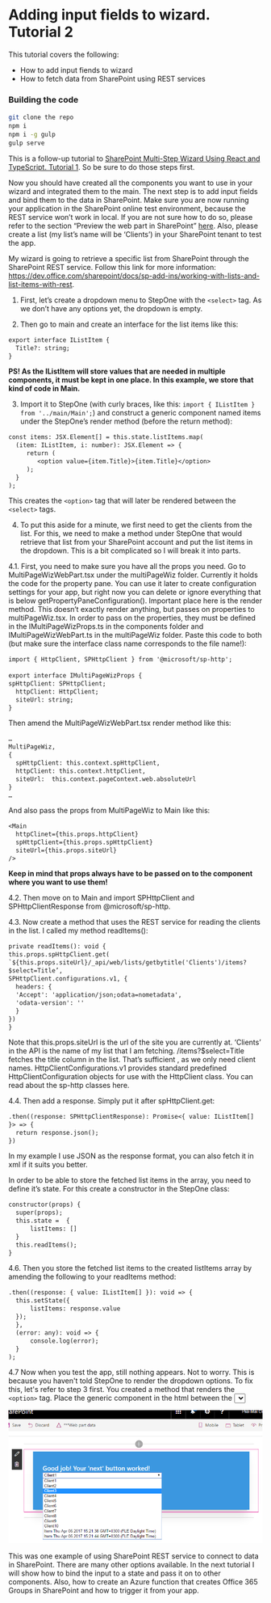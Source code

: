 # Adding input fields to wizard. Tutorial 2

This tutorial covers the following:
- How to add input fiends to wizard
- How to fetch data from SharePoint using REST services

### Building the code

```bash
git clone the repo
npm i
npm i -g gulp
gulp serve
```

This is a follow-up tutorial to [SharePoint Multi-Step Wizard Using React and TypeScript. Tutorial 1](https://github.com/PiiaMiia/Tutorial1-Spfx-MultiStep). So be sure to do those steps first.

Now you should have created all the components you want to use in your wizard and integrated them to the main. The next step is to add input fields and bind them to the data in SharePoint. Make sure you are now running your application in the SharePoint online test environment, because the REST service won’t work in local. If you are not sure how to do so, please refer to the section “Preview the web part in SharePoint” [here](https://dev.office.com/sharepoint/docs/spfx/web-parts/get-started/build-a-hello-world-web-part). Also, please create a list (my list’s name will be ‘Clients’) in your SharePoint tenant to test the app.

My wizard is going to retrieve a specific list from SharePoint through the SharePoint REST service. Follow this link for more information: https://dev.office.com/sharepoint/docs/sp-add-ins/working-with-lists-and-list-items-with-rest.

1.	First, let’s create a dropdown menu to StepOne with the ```<select>``` tag. As we don’t have any options yet, the dropdown is empty.

2.	Then go to main and create an interface for the list items like this:

```
export interface IListItem {
  Title?: string;
}
```

<b>PS! As the IListItem will store values that are needed in multiple components, it must be kept in one place. In this example, we store that kind of code in Main.</b>

3.	Import it to StepOne (with curly braces, like this: ```import { IListItem } from '../main/Main';```) and construct a generic component named items under the StepOne’s render method (before the return method):

```
const items: JSX.Element[] = this.state.listItems.map(
  (item: IListItem, i: number): JSX.Element => {
     return (
        <option value={item.Title}>{item.Title}</option>
     );
  }   
);
```

This creates the ```<option>``` tag that will later be rendered between the ```<select>``` tags.

4. To put this aside for a minute, we first need to get the clients from the list. For this, we need to make a method under StepOne that would retrieve that list from your SharePoint account and put the list items in the dropdown. This is a bit complicated so I will break it into parts.

4.1. First, you need to make sure you have all the props you need. Go to MultiPageWizWebPart.tsx under the multiPageWiz folder. Currently it holds the code for the property pane. You can use it later to create configuration settings for your app, but right now you can delete or ignore everything that is below getPropertyPaneConfiguration(). Important place here is the render method. This doesn’t exactly render anything, but passes on properties to multiPageWiz.tsx.
In order to pass on the properties, they must be defined in the IMultiPageWizProps.ts in the components folder and IMultiPageWizWebPart.ts in the multiPageWiz folder. Paste this code to both (but make sure the interface class name corresponds to the file name!):

```
import { HttpClient, SPHttpClient } from '@microsoft/sp-http';

export interface IMultiPageWizProps {
spHttpClient: SPHttpClient;
  httpClient: HttpClient;
  siteUrl: string;
}
```

Then amend the MultiPageWizWebPart.tsx render method like this:

```
…
MultiPageWiz,
{
  spHttpClient: this.context.spHttpClient,
  httpClient: this.context.httpClient,
  siteUrl:  this.context.pageContext.web.absoluteUrl
}
…
```
And also pass the props from MultiPageWiz to Main like this:

```
<Main
  httpClinet={this.props.httpClient}
  spHttpClient={this.props.spHttpClient}
  siteUrl={this.props.siteUrl}
/>
```

<b>Keep in mind that props always have to be passed on to the component where you want to use them!</b>

4.2. Then move on to Main and import SPHttpClient and SPHttpClientResponse from @microsoft/sp-http.

4.3. Now create a method that uses the REST service for reading the clients in the list. I called my method readItems():

```
private readItems(): void {
this.props.spHttpClient.get(
`${this.props.siteUrl}/_api/web/lists/getbytitle('Clients')/items?$select=Title’,
SPHttpClient.configurations.v1, {
  headers: {
  'Accept': 'application/json;odata=nometadata',
  'odata-version': ''
  }
})
}
```

Note that this.props.siteUrl is the url of the site you are currently at.
‘Clients’ in the API is the name of my list that I am fetching. /items?$select=Title fetches the title column in the list. That’s sufficient , as we only need client names.
HttpClientConfigurations.v1 provides standard predefined HttpClientConfiguration objects for use with the HttpClient class. You can read about the sp-http classes here.

4.4. Then add a response. Simply put it after spHttpClient.get:

```
.then((response: SPHttpClientResponse): Promise<{ value: IListItem[] }> => {
  return response.json();
})
```

In my example I use JSON as the response format, you can also fetch it in xml if it suits you better.

In order to be able to store the fetched list items in the array, you need to define it’s state. For this create a constructor in the StepOne class:

```
constructor(props) {
  super(props);
  this.state =  {
      listItems: []
  }
  this.readItems();
}
```

4.6. Then you store the fetched list items to the created listItems array by amending the following to your readItems method:

```
.then((response: { value: IListItem[] }): void => {
  this.setState({
      listItems: response.value
  });
  },
  (error: any): void => {
      console.log(error);
  }
);
```
4.7 Now when you test the app, still nothing appears. Not to worry. This is because you haven't told StepOne to render the dropdown options. To fix this, let's refer to step 3 first. You created a method that renders the ```<option>``` tag. Place the generic component in the html between the <select> tags (ike this: ```<select>{items}</select>```). Now test your app and your list items should appear in the dropdown!

![alt text](media/fig1.png "fig1")

This was one example of using SharePoint REST service to connect to data in SharePoint. There are many other options available. In the next tutorial I will show how to bind the input to a state and pass it on to other components. Also, how to create an Azure function that creates Office 365 Groups in SharePoint and how to trigger it from your app.
